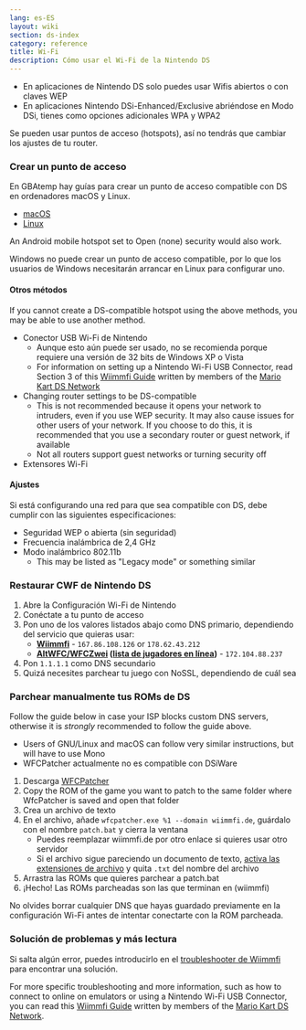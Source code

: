 ```yaml
---
lang: es-ES
layout: wiki
section: ds-index
category: reference
title: Wi-Fi
description: Cómo usar el Wi-Fi de la Nintendo DS
---
```


- En aplicaciones de Nintendo DS solo puedes usar Wifis abiertos o con claves WEP
- En aplicaciones Nintendo DSi-Enhanced/Exclusive abriéndose en Modo DSi, tienes como opciones adicionales WPA y WPA2

Se pueden usar puntos de acceso (hotspots), así no tendrás que cambiar los ajustes de tu router.

### Crear un punto de acceso
En GBAtemp hay guías para crear un punto de acceso compatible con DS en ordenadores macOS y Linux.
- [macOS](https://gbatemp.net/threads/571658)
- [Linux](https://gbatemp.net/threads/543283)

An Android mobile hotspot set to Open (none) security would also work.

Windows no puede crear un punto de acceso compatible, por lo que los usuarios de Windows necesitarán arrancar en Linux para configurar uno.
#### Otros métodos
If you cannot create a DS-compatible hotspot using the above methods, you may be able to use another method.
- Conector USB Wi-Fi de Nintendo
  - Aunque esto aún puede ser usado, no se recomienda porque requiere una versión de 32 bits de Windows XP o Vista
  - For information on setting up a Nintendo Wi-Fi USB Connector, read Section 3 of this [Wiimmfi Guide](https://docs.google.com/document/d/1f3PChwQig40UaiPXlh-Gi5CggGiBPzyrpiecLZlT8ZE/edit?usp=sharing) written by members of the [Mario Kart DS Network](https://discord.gg/pa9bea6)
- Changing router settings to be DS-compatible
  - This is not recommended because it opens your network to intruders, even if you use WEP security. It may also cause issues for other users of your network. If you choose to do this, it is recommended that you use a secondary router or guest network, if available
  - Not all routers support guest networks or turning security off
- Extensores Wi-Fi

#### Ajustes
Si está configurando una red para que sea compatible con DS, debe cumplir con las siguientes especificaciones:
- Seguridad WEP o abierta (sin seguridad)
- Frecuencia inalámbrica de 2,4 GHz
- Modo inalámbrico 802.11b
  - This may be listed as "Legacy mode" or something similar

### Restaurar CWF de Nintendo DS
1. Abre la Configuración Wi-Fi de Nintendo
1. Conéctate a tu punto de acceso
1. Pon uno de los valores listados abajo como DNS primario, dependiendo del servicio que quieras usar:
   - **[Wiimmfi](https://wiimmfi.de)** - `167.86.108.126` or `178.62.43.212`
   - **[AltWFC/WFCZwei](https://save-nintendo-wifi.com/) ([lista de jugadores en línea](http://zwei.moe:9001))** - `172.104.88.237`
1. Pon `1.1.1.1` como DNS secundario
1. Quizá necesites parchear tu juego con NoSSL, dependiendo de cuál sea

### Parchear manualmente tus ROMs de DS
Follow the guide below in case your ISP blocks custom DNS servers, otherwise it is *strongly* recommended to follow the guide above.

- Users of GNU/Linux and macOS can follow very similar instructions, but will have to use Mono
- WFCPatcher actualmente no es compatible con DSiWare

1. Descarga [WFCPatcher](https://github.com/AdmiralCurtiss/WfcPatcher/releases)
1. Copy the ROM of the game you want to patch to the same folder where WfcPatcher is saved and open that folder
1. Crea un archivo de texto
1. En el archivo, añade `wfcpatcher.exe %1 --domain wiimmfi.de`, guárdalo con el nombre `patch.bat` y cierra la ventana
   - Puedes reemplazar wiimmfi.de por otro enlace si quieres usar otro servidor
   - Si el archivo sigue pareciendo un documento de texto, [activa las extensiones de archivo](https://dsi.cfw.guide/file-extensions-%28windows%29) y quita `.txt` del nombre del archivo
1. Arrastra las ROMs que quieres parchear a patch.bat
1. ¡Hecho! Las ROMs parcheadas son las que terminan en (wiimmfi)

No olvides borrar cualquier DNS que hayas guardado previamente en la configuración Wi-Fi antes de intentar conectarte con la ROM parcheada.

### Solución de problemas y más lectura
Si salta algún error, puedes introducirlo en el [troubleshooter de Wiimmfi](https://wiimmfi.de/error) para encontrar una solución.

For more specific troubleshooting and more information, such as how to connect to online on emulators or using a Nintendo Wi-Fi USB Connector, you can read this [Wiimmfi Guide](https://docs.google.com/document/d/1f3PChwQig40UaiPXlh-Gi5CggGiBPzyrpiecLZlT8ZE/edit?usp=sharing) written by members of the [Mario Kart DS Network](https://discord.gg/pa9bea6).
